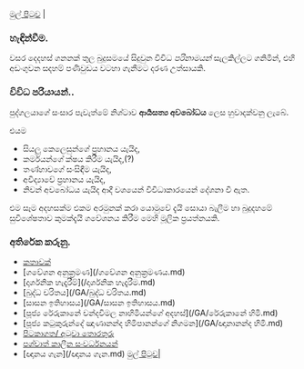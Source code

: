 [මුල් පිටුව](/index.md) |

### හැඳින්වීම.
වසර දෙදහස් ගනනක් තුල බුදුසමයේ සිදුවුන විවිධ _පරිනාමයන්_ සැලකිල්ලට ගනිමින්, එහි අඩංගුවන සදහම් පණිවුඩය වටහා ගැනීමට දරණ උත්සායකි.

### විවිධ පරියායන්..
පුද්ගලයාගේ සංසාර පැවැත්මේ නිශ්ටාව **ආර්‍යසත්‍ය අවබෝධය** ලෙස හුවාදක්වනු ලැබේ.

එයම
- සියලු කෙලෙසුන්ගේ ප්‍රහානය යැයිද,
- කර්මයන්ගේ ක්ෂය කිරීම යැයිද,(?)
- තණ්හාවගේ සංසිඳීම යැයිද,
- අවිද්‍යාවේ ප්‍රහානය යැයිද,
- නිවන් අවබෝධය යැයිද ආදී වශයෙන් විවිධාකාරයෙන් දේශනා වී ඇත.

එම සෑම අදහසක්ම එකම අරමුනක් කරා යොමුවේ දැයි  සොයා බැලීම හා  බුදුදහමේ සුවිශේෂතාව කුමක්දැයි ගවේශනය කිරීම මෙහි මූලික ප්‍රයත්නයකි.

### අතිරේක කරුනු.
- [කතාවක්](/කතාවක්.md)
- [ගවේශන අනුක්‍රමණ](/ගවේශන අනුක්‍රමණය.md)
- [දාර්ශනික හැදෑරීම්](/දාර්ශනික හැදෑරීම.md)
- [බුද්ධ චරිතය](/GA/බුද්ධ චරිතය.md)
- [සාසන ඉතිහාසය](/GA/සාසන ඉතිහාසය.md)
- [පූජ්‍ය රේරුකානේ චන්දවිමල නාහිමියන්ගේ අදහස්](/GA/රේරුකානේ හිමි.md)
- [පූජ්‍ය කටුකුරුන්දේ ඤාණානන්ද හිමිපානන්ගේ නිගමන](/GA/ඥානානන්ද හිමි.md)
- [පිටකාගත/ අටුවා  තොරතුරු]()
- [පශ්චාත් කාලීන සංවර්ධනයන්]()
- [ඥානය ගැන](/ඥානය ගැන.md)
[මුල් පිටුව](/index.md)|
